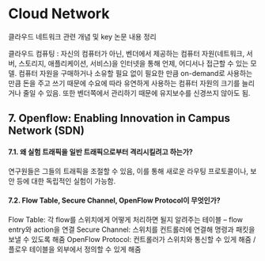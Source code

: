 # Cloud Network

클라우드 네트워크 관련 개념 및 key 논문 내용 정리

클라우드 컴퓨팅 : 자신의 컴퓨터가 아닌, 벤더에서 제공하는 컴퓨터 자원(네트워크, 서버, 스토리지, 애플리케이션, 서비스)을 인터넷을 통해 언제, 어디서나 접근할 수 있는 모델. 컴퓨터 자원을 구매하거나 소유할 필요 없이 필요한 만큼 on-demand로 사용하는 만큼 돈을 주고 쓰기 때문에 수요에 따라 유연하게 사용하는 컴퓨터 자원의 크기를 늘리거나 줄일 수 있음. 또한 벤더쪽에서 관리하기 때문에 유지보수를 신경쓰지 않아도 됨. 

## 7. Openflow: Enabling Innovation in Campus Network (SDN)

#### 7.1. 왜 실험 트래픽을 일반 트래픽으로부터 격리시킬려고 하는가?

연구원들은 그들의 트래픽을 조절할 수 있음, 이를 통해 새로운 라우팅 프로토콜이나, 보안 등에 대한 독립적인 실험이 가능함.


#### 7.2. Flow Table, Secure Channel, OpenFlow Protocol이 무엇인가?

Flow Table: 각 flow를 스위치에게 어떻게 처리하면 될지 알려주는 테이블 – flow entry와 action을 연결
Secure Channel: 스위치를 컨트롤러에 연결해 명령과 패킷을 보낼 수 있도록 해줌
OpenFlow Protocol: 컨트롤러가 스위치와 통신할 수 있게 해줌 / 플로우 테이블을 외부에서 정의할 수 있게 해줌
